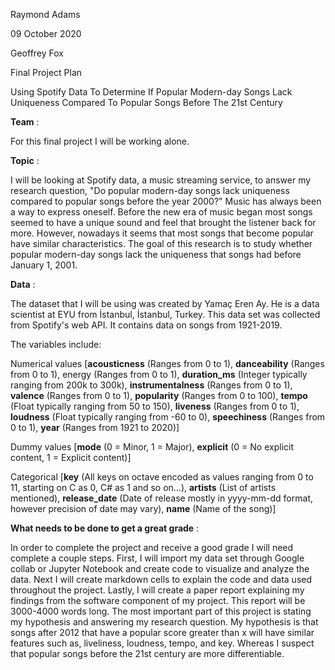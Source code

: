 Raymond Adams

09 October 2020

Geoffrey Fox

Final Project Plan

Using Spotify Data To Determine If Popular Modern-day Songs Lack Uniqueness Compared To Popular Songs Before The 21st Century

**Team** :

For this final project I will be working alone.

**Topic** :

I will be looking at Spotify data, a music streaming service, to answer my research question, &quot;Do popular modern-day songs lack uniqueness compared to popular songs before the year 2000?&quot; Music has always been a way to express oneself. Before the new era of music began most songs seemed to have a unique sound and feel that brought the listener back for more. However, nowadays it seems that most songs that become popular have similar characteristics. The goal of this research is to study whether popular modern-day songs lack the uniqueness that songs had before January 1, 2001.

**Data** :

The dataset that I will be using was created by Yamaç Eren Ay. He is a data scientist at EYU from İstanbul, İstanbul, Turkey. This data set was collected from Spotify&#39;s web API. It contains data on songs from 1921-2019.

The variables include:

Numerical values [**acousticness** (Ranges from 0 to 1), **danceability** (Ranges from 0 to 1), energy (Ranges from 0 to 1), **duration\_ms** (Integer typically ranging from 200k to 300k), **instrumentalness** (Ranges from 0 to 1), **valence** (Ranges from 0 to 1), **popularity** (Ranges from 0 to 100), **tempo** (Float typically ranging from 50 to 150), **liveness** (Ranges from 0 to 1), **loudness** (Float typically ranging from -60 to 0), **speechiness** (Ranges from 0 to 1), **year** (Ranges from 1921 to 2020)]

Dummy values [**mode** (0 = Minor, 1 = Major), **explicit** (0 = No explicit content, 1 = Explicit content)]

Categorical [**key** (All keys on octave encoded as values ranging from 0 to 11, starting on C as 0, C# as 1 and so on…), **artists** (List of artists mentioned), **release\_date** (Date of release mostly in yyyy-mm-dd format, however precision of date may vary), **name** (Name of the song)]

**What needs to be done to get a great grade** :

In order to complete the project and receive a good grade I will need complete a couple steps. First, I will import my data set through Google collab or Jupyter Notebook and create code to visualize and analyze the data. Next I will create markdown cells to explain the code and data used throughout the project. Lastly, I will create a paper report explaining my findings from the software component of my project. This report will be 3000-4000 words long. The most important part of this project is stating my hypothesis and answering my research question. My hypothesis is that songs after 2012 that have a popular score greater than x will have similar features such as, liveliness, loudness, tempo, and key. Whereas I suspect that popular songs before the 21st century are more differentiable.
